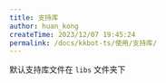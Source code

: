 ```yaml
---
title: 支持库
author: huan_kong
createTime: 2023/12/07 19:45:24
permalink: /docs/kkbot-ts/使用/支持库/
---
```


默认支持库文件在 `libs` 文件夹下
